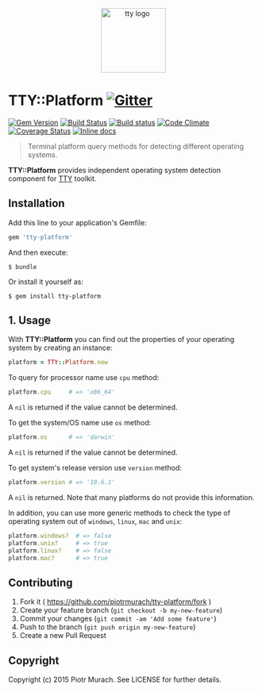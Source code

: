 <div align="center">
  <a href="https://piotrmurach.github.io/tty" target="_blank"><img width="130" src="https://cdn.rawgit.com/piotrmurach/tty/master/images/tty.png" alt="tty logo" /></a>
</div>

# TTY::Platform [![Gitter](https://badges.gitter.im/Join%20Chat.svg)][gitter]

[![Gem Version](https://badge.fury.io/rb/tty-platform.svg)][gem]
[![Build Status](https://secure.travis-ci.org/piotrmurach/tty-platform.svg?branch=master)][travis]
[![Build status](https://ci.appveyor.com/api/projects/status/f0oeux03trg78uui?svg=true)][appveyor]
[![Code Climate](https://codeclimate.com/github/piotrmurach/tty-platform/badges/gpa.svg)][codeclimate]
[![Coverage Status](https://coveralls.io/repos/github/piotrmurach/tty-platform/badge.svg)][coverage]
[![Inline docs](http://inch-ci.org/github/piotrmurach/tty-platform.svg?branch=master)][inchpages]

[gitter]: https://gitter.im/piotrmurach/tty
[gem]: http://badge.fury.io/rb/tty-platform
[travis]: http://travis-ci.org/piotrmurach/tty-platform
[appveyor]: https://ci.appveyor.com/project/piotrmurach/tty-platform
[codeclimate]: https://codeclimate.com/github/piotrmurach/tty-platform
[coverage]: https://coveralls.io/github/piotrmurach/tty-platform
[inchpages]: http://inch-ci.org/github/piotrmurach/tty-platform

> Terminal platform query methods for detecting different operating systems.

**TTY::Platform** provides independent operating system detection component for [TTY](https://github.com/piotrmurach/tty) toolkit.

## Installation

Add this line to your application's Gemfile:

```ruby
gem 'tty-platform'
```

And then execute:

    $ bundle

Or install it yourself as:

    $ gem install tty-platform

## 1. Usage

With **TTY::Platform** you can find out the properties of your operating system by creating an instance:

```ruby
platform = TTY::Platform.new
```

To query for processor name use `cpu` method:

```ruby
platform.cpu     # => 'x86_64'
```

A `nil` is returned if the value cannot be determined.

To get the system/OS name use `os` method:

```ruby
platform.os      # => 'darwin'
```

A `nil` is returned if the value cannot be determined.

To get system's release version use `version` method:

```ruby
platform.version # => '10.6.1'
```

A `nil` is returned. Note that many platforms do not provide this information.

In addition, you can use more generic methods to check the type of operating system out of `windows`, `linux`, `mac` and `unix`:

```ruby
platform.windows?  # => false
platform.unix?     # => true
platform.linux?    # => false
platform.mac?      # => true
```

## Contributing

1. Fork it ( https://github.com/piotrmurach/tty-platform/fork )
2. Create your feature branch (`git checkout -b my-new-feature`)
3. Commit your changes (`git commit -am 'Add some feature'`)
4. Push to the branch (`git push origin my-new-feature`)
5. Create a new Pull Request

## Copyright

Copyright (c) 2015 Piotr Murach. See LICENSE for further details.
